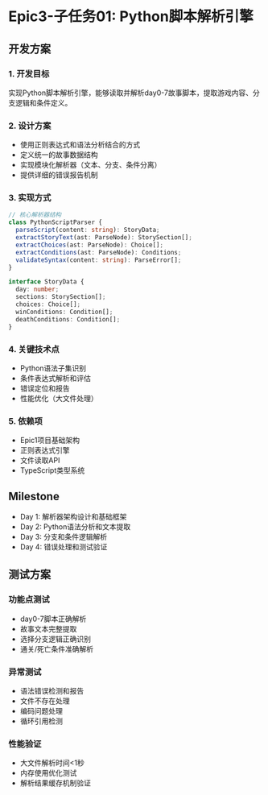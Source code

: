 # Epic3-子任务01: Python脚本解析引擎

## 开发方案

### 1. 开发目标
实现Python脚本解析引擎，能够读取并解析day0-7故事脚本，提取游戏内容、分支逻辑和条件定义。

### 2. 设计方案
- 使用正则表达式和语法分析结合的方式
- 定义统一的故事数据结构
- 实现模块化解析器（文本、分支、条件分离）
- 提供详细的错误报告机制

### 3. 实现方式
```typescript
// 核心解析器结构
class PythonScriptParser {
  parseScript(content: string): StoryData;
  extractStoryText(ast: ParseNode): StorySection[];
  extractChoices(ast: ParseNode): Choice[];
  extractConditions(ast: ParseNode): Conditions;
  validateSyntax(content: string): ParseError[];
}

interface StoryData {
  day: number;
  sections: StorySection[];
  choices: Choice[];
  winConditions: Condition[];
  deathConditions: Condition[];
}
```

### 4. 关键技术点
- Python语法子集识别
- 条件表达式解析和评估
- 错误定位和报告
- 性能优化（大文件处理）

### 5. 依赖项
- Epic1项目基础架构
- 正则表达式引擎
- 文件读取API
- TypeScript类型系统

## Milestone

- Day 1: 解析器架构设计和基础框架
- Day 2: Python语法分析和文本提取
- Day 3: 分支和条件逻辑解析
- Day 4: 错误处理和测试验证

## 测试方案

### 功能点测试
- day0-7脚本正确解析
- 故事文本完整提取
- 选择分支逻辑正确识别
- 通关/死亡条件准确解析

### 异常测试
- 语法错误检测和报告
- 文件不存在处理
- 编码问题处理
- 循环引用检测

### 性能验证
- 大文件解析时间<1秒
- 内存使用优化测试
- 解析结果缓存机制验证
